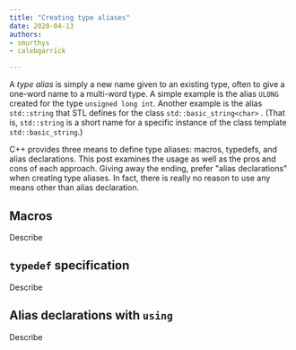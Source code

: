 ```yaml
---
title: "Creating type aliases"
date: 2020-04-13
authors:
- smurthys
- calebgarrick

---
```


A _type alias_ is simply a new name given to an existing type, often to give a one-word name to a multi-word type. A simple example is the alias `ULONG` created for the type `unsigned long int`. Another example is the alias `std::string` that STL defines for the class `std::basic_string<char>` . \(That is, `std::string` is a short name for a specific instance of the class template `std::basic_string`.\)
<!--more-->

C++ provides three means to define type aliases: macros, typedefs, and alias declarations. This post examines the usage as well as the pros and cons of each approach. Giving away the ending, prefer "alias declarations" when creating type aliases. In fact, there is really no reason to use any means other than alias declaration.

## Macros

Describe

## `typedef` specification

Describe

## Alias declarations with `using`

Describe
